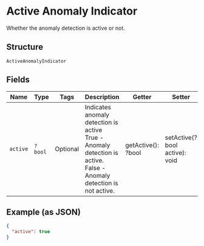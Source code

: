 
# Active Anomaly Indicator

Whether the anomaly detection is active or not.

## Structure

`ActiveAnomalyIndicator`

## Fields

| Name | Type | Tags | Description | Getter | Setter |
|  --- | --- | --- | --- | --- | --- |
| `active` | `?bool` | Optional | Indicates anomaly detection is active<br />True - Anomaly detection is active.<br />False - Anomaly detection is not active. | getActive(): ?bool | setActive(?bool active): void |

## Example (as JSON)

```json
{
  "active": true
}
```

